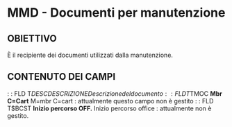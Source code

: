 # MMD - Documenti per manutenzione
## OBIETTIVO
È il recipiente dei documenti utilizzati dalla manutenzione.
## CONTENUTO DEI CAMPI
 :  : FLD T$DESC DESCRIZIONE
Descrizione del documento
 :  : FLD T$TMOC __Mbr C=Cart__
M=mbr C=cart :   attualmente questo campo non è gestito
 :  : FLD T$BCST __Inizio percorso OFF.__
Inizio percorso office :  attualmente non è gestito.
